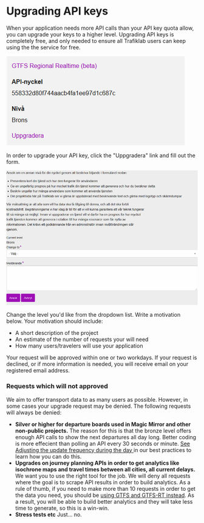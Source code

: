 # Upgrading API keys

When your application needs more API calls than your API key quota allow, you can upgrade your keys to a higher level. Upgrading API keys is completely free, and only needed to ensure all Trafiklab users can keep using the the service for free. 

![You can see and upgrade the level of your API keys for each individual key](../../.gitbook/assets/image%20%286%29.png)

In order to upgrade your API key, click the "Uppgradera" link and fill out the form.

![](../../.gitbook/assets/image%20%282%29.png)

Change the level you'd like from the dropdown list. Write a motivation below. Your motivation should include:

* A short description of the project
* An estimate of the number of requests your will need
* How many users/travelers will use your application

Your request will be approved within one or two workdays. If your request is declined, or if more information is needed, you will receive email on your registered email address.

### Requests which will not approved

We aim to offer transport data to as many users as possible. However, in some cases your upgrade request may be denied. The following requests will always be denied:

* **Silver or higher for departure boards used in Magic Mirror and other non-public projects.** The reason for this is that the bronze level offers enough API calls to show the next departures all day long. Better coding is more effecient than polling an API every 30 seconds or minute. [See Adjusting the update frequency during the day ](../../using-trafiklab-data/best-practices/limiting-requests.md#adjusting-the-update-frequency-during-the-day)in our best practices to learn how you can do this.
* **Upgrades on journey planning APIs in order to get analytics like isochrone maps and travel times between all cities, all current delays.** We want you to use the right tool for the job. We will deny all requests where the goal is to scrape API results in order to build analytics. As a rule of thumb, if you need to make more than 10 requests in order to get the data you need, you should be [using GTFS and GTFS-RT instead](../../public-transport-data/our-data-and-apis/gtfs/). As a result, you will be able to build better analytics and they will take less time to generate, so this is a win-win.
* **Stress tests etc** Just... no.

